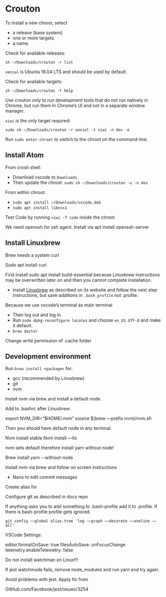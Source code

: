 # Crouton

To install a new chroot, select

- a release (base system)
- one or more targets
- a name.

Check for available releases:

    sh ~/Downloads/crouton -r list

`xenial` is Ubuntu 16.04 LTS and should be used by default.

Check for available targets:

    sh ~/Downloads/crouton -t help

Use crouton only to run development tools that do not run natively in Chrome,
but run them in Chrome’s UI and not in a separate window manager.

`xiwi` is the only target required:

    sudo sh ~/Downloads/crouton -r xenial -t xiwi -n dev -e

Run `sudo enter-chroot` to switch to the chroot on the command-line.

## Install Atom

From crosh shell:

- Download vscode to `Downloads`.
- Then update the chroot: `sudo sh ~/Downloads/crouton -u -n dev`

From within chroot:

- `sudo apt install ~/Downloads/vscode.deb`
- `sudo apt install libxss1`

Test Code by running `xiwi -T code` inside the chroot.

We need openssh for ssh agent. Install via apt install openssh-server

## Install Linuxbrew

Brew needs a system curl

Sudo apt install curl

First install sudo apt install build-essential because Linuxbrew instructions
may be overwritten later on and then you cannot complete installation.

- Install [Linuxbrew](http://linuxbrew.sh) as described on its website and
  follow the next step instructions, but save additions in `.bash_profile` not
  .profile.

Because we use vscode’s terminal as main terminal

- Then log out and log in.
- Run `sudo dpkg-reconfigure locales` and choose `en_US.UTF-8` and make it
  default.
- `brew doctor`

Change write permission of .cache folder

## Development environment

Run `brew install <package>` for:

- gcc (recommended by Linuxbrew)
- git
- nvm

Install nvm via brew and install a default node.

Add to .bashrc after Linuxbrew:

export NVM_DIR=“$HOME/.nvm”
source $(brew —prefix nvm)/nvm.sh

Then you should have default node in any terminal.

Nvm install stable Nvm install —lts

nvm sets default therefore install yarn without node!

Brew install yarn --without-node

Install nvm via brew and follow on screen instructions

- Nano to edit commit messages

Create alias for

Configure git as described in docs repo

If anything asks you to add something to .bash-profile add it to .profile. If
there is bash-profile profile gets ignored.

    git config ––global alias.tree 'log ––graph ––decorate ––oneline ––all'

VSCode Settings:

editor.formatOnSave: true filesAutoSave: onFocusChange
telemetry.enableTelemetry: false

Do not install watchman on Linux!!!

If jest watchmode fails, remove node_modules and run yarn and try again.

Avoid problems with jest. Apply fix from

GitHub.com/Facebook/jest/issues/3254
